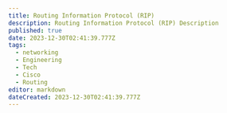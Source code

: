 ```yaml
---
title: Routing Information Protocol (RIP)
description: Routing Information Protocol (RIP) Description
published: true
date: 2023-12-30T02:41:39.777Z
tags:
  - networking
  - Engineering
  - Tech
  - Cisco
  - Routing
editor: markdown
dateCreated: 2023-12-30T02:41:39.777Z
---
```

